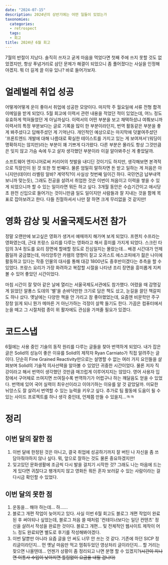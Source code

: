 ```yaml
---
date: "2024-07-15"
description: 2024년의 상반기에는 어떤 일들이 있었는가
taxonomies:
  categories:
  - retrospect
  tags:
  - 회고
title: 2024년 6월 회고
---
```


7월의 반절이 지났다. 솔직히 쓰자고 굳게 마음을 먹었다면 첫째 주에 쓰지 못할 것도 없었겠지만, 항상 푸념거리로 삼던 문제가 해결이 되었으니 좀 풀어졌다는 사실을 인정해야겠지. 뭐 더 길게 끌 이유 있나? 바로 들어가보자.

# 얼레벌레 취업 성공
어떻게어떻게 운이 좋아서 취업에 성공한 모양이다. 마지막 주 월요일에 서류 전형 합격 이메일을 받게 되었다. 5월 회고에 이력서 관련 내용을 적었던 적이 있었는데, 어느 정도 유효하게 먹혀들었던 게 아닐까싶다. 이력서의 어떤 부분을 보고 채택하셨냐 여쭤보니까 이력서의 특정 부분보다는 글로 기록을 많이 한 부분이라던지, 번역 활동같은 부분을 좋게 봐주셨다고 답해주셨던 게 기억난다. 개인적인 예상으로는 마지막에 덧붙여주셨던 '프론트엔드 개발에 대해 나름대로 확실한 테이스트를 가지고 있는 게 보여져서'(워딩이 명확하지는 않지만)라는 부분이 꽤 기쁘게 다가왔다. 다른 부분은 몰라도 항상 그것만큼은 잊지 않고 가슴 속에 두고 살자 생각했던 부분이라 이걸 알아봐주신 게 좋았달까.

소프트웨어 엔지니어로써 커리어의 첫발을 내디딘 것이기도 하지만, 생각해보면 본격적으로 직장인이 된 것 또한 첫 번쨰다. 물론 엄밀히 말하자면 돈 받고 일하는 게 처음은 아니지만(데이터 라벨링 알바? 계약직?이 사실상 첫번째 일이긴 하다. 국민연금 납부내역 보니까 맞는듯), 그래도 전공을 살려서 취업한 것은 이번이 처음이고 이력을 쌓을 수 있게 되었으니까 할 수 있는 일이라면 뭐든 하고 싶다. 3개월 동안은 수습기간이고 애시당초 완전 신입으로 들어가는 것이니만큼 일도 일이지만 사람들과 잘 지내는 것을 함께 목표로 잡아보려고 한다. 다들 친절하셔서 나만 잘 하면 크게 무리없을 것 같지만!

# 영화 감상 및 서울국제도서전 참가
정말 오랜만에 보고싶은 영화가 생겨서 예매까지 해가며 보게 되었다. 프렌치 수프라는 영화였는데, 근대 프랑스 요리를 다루는 영화라고 해서 흥미를 가지게 되었다. 스크린 타임의 3/4 정도를 요리 장면에 할애할 정도로 진심일지는 몰랐는데... 배경 시간대가 언제쯤일까 궁금했는데, 마리앙투안 카렘의 영향이 짙고 오귀스트 에스코피에가 젊은 나이에 활동하고 있다는 작중 인물의 대사를 통해 대강 1800년도 중후반이겠다는 추측을 할 수 있었다. 프랑스 요리가 가장 화려하고 복잡할 시절을 나타낸 조리 장면을 흥미롭게 지켜볼 수 있어 좋았던 시간이었다.

마침 시간이 잘 맞아 같은 날에 열리는 서울국제도서관에도 참가했다. 어렸을 때 감명깊게 읽었던 알퐁스 도데의 '별'을 손바닥만한 크기로 담은 책도 샀고, 눈길을 끌던 책갈피도 하나 샀다. 옛날에는 다양한 책을 안 가리고 참 좋아했었는데, 요즘엔 비문학만 주구장창 읽게 되니 뭔가 메마른 거 아닌가하는 걱정이 살짝 들기도 한다. 가끔은 컴퓨터에서 눈을 떼고 그 시절처럼 종이 위 활자에도 관심을 가져줄 필요가 있겠다.

# 코드스냅
6월에는 사용 중인 기술의 동작 원리를 다루는 글들을 찾아 번역하게 되었다. 내가 잡은 글은 Solid의 성능이 좋은 이유를 Solid의 제작자 Ryan Carniato가 직접 알려주는 글이다. 단순히 Fine Grained Reactivity만으로는 설명할 수 없는 여러 가지 요인들을 살펴보며 Solid의 기술적 의사선택을 알아볼 수 있었던 귀중한 시간이었다. 물론 저자 직강이라고 해서 번역이 생각했던 것만큼 매끄럽게 이루어지지는 않았다. 영어 사용자 입장에서 구어체로 쓰여지면 쓰여질수록 번역하기가 어렵구나 하는 꺠달음도 얻을 수 있었다. 번역에 있어 국어 실력이 최우선이라고 이야기하는 이유를 알 것 같았달까. 미묘한 뉘앙스도 잘 살려서 번역할 수 있는 능력을 키우고 싶다. 추가로 팀 활동에 도움이 될 수 있는 사이드 프로젝트를 하나 생각 중인데, 언제쯤 만들 수 있을지...ㅋㅋ

# 정리
## 이번 달의 잘한 점
1. 이번 달에 한정된 것은 아니고, 결국 취업에 성공하기까지 잘 버틴 나 자신을 좀 쓰담아줘야하지 않나 싶다. 뭐, 앞으로 잘하는 것도 물론 중요하겠지만!
2. 잊고있던 문화생활에 조금씩 다시 발을 걸치기 시작한 것? 그래도 나는 마음에 드는 게 있다면 귀찮다고 팽개치지 않고 영화든 뭐든 혼자 보러갈 수 있는 사람이라는 걸 다시금 확인할 수 있었다.

## 이번 달의 못한 점
1. 운동을... 해야 하는데... 하......
2. 블로그 개편 작업이 늦어지고 있다. 사실 이번 6월 회고도 블로그 개편 작업이 완료된 후 써야되나 싶었는데, 블로그 처음 쓸 때처럼 '컨테이너보다는 일단 컨텐츠' 정신을 살려서 작성을 완료한 것이다. 블로그 개편... 및 전체적인 웹사이트 제작이 어느 정도 완료되면 별도로 후기를 작성해봐야겠다.
3. 이번 달뿐만 아니라 요즘 글을 안 써도 너무 안 쓰는 것 같다. 기존에 하던 SICP 정리글이라던지... 먼 옛날 마음만 먹고 멈춰두었던 영상처리 글이라던지... 할 거리는 찾으면 나올텐데... 언젠가 상황이 좀 정리되고 나면 분명 할 수 있겠지?~~(시간이 지나면 이통사 수입이 낮아지면 틀림없이 요금을 내릴 겁니다)~~